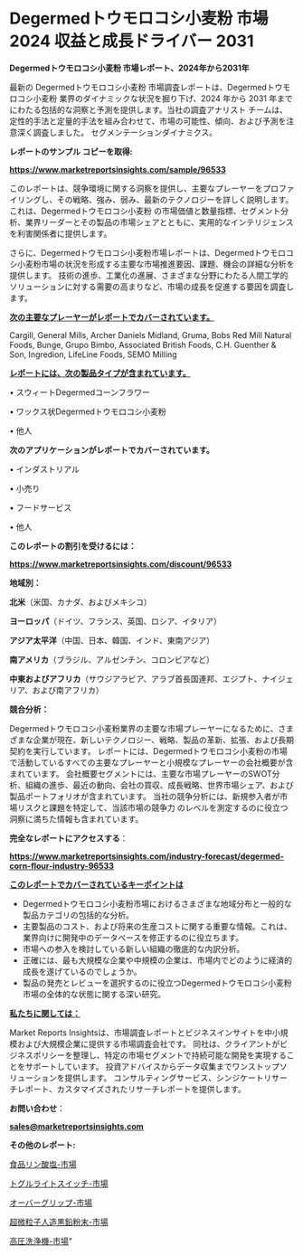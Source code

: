 # Degermedトウモロコシ小麦粉 市場 2024 収益と成長ドライバー 2031

<strong>Degermedトウモロコシ小麦粉 市場レポート、2024年から2031年</strong>

最新の Degermedトウモロコシ小麦粉 市場調査レポートは、Degermedトウモロコシ小麦粉 業界のダイナミックな状況を掘り下げ、2024 年から 2031 年までにわたる包括的な洞察と予測を提供します。当社の調査アナリスト チームは、定性的手法と定量的手法を組み合わせて、市場の可能性、傾向、および予測を注意深く調査しました。 セグメンテーションダイナミクス。



<strong>レポートのサンプル コピーを取得:</strong> <a href=https://www.marketreportsinsights.com/sample/96533>

<strong><u>https://www.marketreportsinsights.com/sample/96533</u></strong></a>

このレポートは、競争環境に関する洞察を提供し、主要なプレーヤーをプロファイリングし、その戦略、強み、弱み、最新のテクノロジーを詳しく説明します。 これは、Degermedトウモロコシ小麦粉 の市場価値と数量指標、セグメント分析、業界リーダーとその製品の市場シェアとともに、実用的なインテリジェンスを利害関係者に提供します。

さらに、Degermedトウモロコシ小麦粉市場レポートは、Degermedトウモロコシ小麦粉市場の状況を形成する主要な市場推進要因、課題、機会の詳細な分析を提供します。 技術の進歩、工業化の進展、さまざまな分野にわたる人間工学的ソリューションに対する需要の高まりなど、市場の成長を促進する要因を調査します。



<strong><u>次の主要なプレーヤーがレポートでカバーされています。</u></strong>

Cargill, General Mills, Archer Daniels Midland, Gruma, Bobs Red Mill Natural Foods, Bunge, Grupo Bimbo, Associated British Foods, C.H. Guenther & Son, Ingredion, LifeLine Foods, SEMO Milling



<strong><u><b>レポートには、次の製品タイプが含まれています。</b></u></strong>

• スウィートDegermedコーンフラワー

• ワックス状Degermedトウモロコシ小麦粉

• 他人



<strong><b>次のアプリケーションがレポートでカバーされています。</b></strong>

• インダストリアル

• 小売り

• フードサービス

• 他人



<strong><b>このレポートの割引を受けるには：</b></strong><a href=https://www.marketreportsinsights.com/discount/96533>

<strong><u>https://www.marketreportsinsights.com/discount/96533</u></strong></a>



<strong>地域別：</strong>



<strong>北米</strong>（米国、カナダ、およびメキシコ）



<strong>ヨーロッパ</strong>（ドイツ、フランス、英国、ロシア、イタリア）



<strong>アジア太平洋</strong>（中国、日本、韓国、インド、東南アジア）



<strong>南アメリカ</strong>（ブラジル、アルゼンチン、コロンビアなど）



<strong>中東およびアフリカ</strong>（サウジアラビア、アラブ首長国連邦、エジプト、ナイジェリア、および南アフリカ）



<strong>競合分析：</strong>

Degermedトウモロコシ小麦粉業界の主要な市場プレーヤーになるために、さまざまな企業が現在、新しいテクノロジー、戦略、製品の革新、拡張、および長期契約を実行しています。 レポートには、Degermedトウモロコシ小麦粉の市場で活動しているすべての主要なプレーヤーと小規模なプレーヤーの会社概要が含まれています。 会社概要セグメントには、主要な市場プレーヤーのSWOT分析、組織の進歩、最近の動向、会社の買収、成長戦略、世界市場シェア、および製品ポートフォリオが含まれています。 当社の競争分析には、新規参入者が市場リスクと課題を特定して、当該市場の競争力 のレベルを測定するのに役立つ洞察に満ちた情報も含まれています。



<strong>完全なレポートにアクセスする</strong>：

<a href=https://www.marketreportsinsights.com/industry-forecast/degermed-corn-flour-industry-96533>

<strong><u>https://www.marketreportsinsights.com/industry-forecast/degermed-corn-flour-industry-96533</u></strong></a>



<strong><u><b>このレポートでカバーされているキーポイントは</b></u></strong>
<ul>
  <li>Degermedトウモロコシ小麦粉市場におけるさまざまな地域分布と一般的な製品カテゴリの包括的な分析。</li>
  <li>主要製品のコスト、および将来の生産コストに関する重要な情報。これは、業界向けに開発中のデータベースを修正するのに役立ちます。</li>
  <li>市場への参入を検討している新しい組織の徹底的な内訳分析。</li>
  <li>正確には、最も大規模な企業や中規模の企業は、市場内でどのように経済的成長を遂げているのでしょうか。</li>
  <li>製品の発売とレビューを選択するのに役立つDegermedトウモロコシ小麦粉市場の全体的な状態に関する深い研究。</li>
</ul>


<strong><u><b>私たちに関しては：</b></u></strong>

Market Reports Insightsは、市場調査レポートとビジネスインサイトを中小規模および大規模企業に提供する市場調査会社です。 同社は、クライアントがビジネスポリシーを整理し、特定の市場セグメントで持続可能な開発を実現することをサポートしています。 投資アドバイスからデータ収集までワンストップソリューションを提供します。 コンサルティングサービス、シンジケートリサーチレポート、カスタマイズされたリサーチレポートを提供します。



<strong><b>お問い合わせ</b></strong>：

<a href=mailto:sales@marketreportsinsights.com>

<strong><u>sales@marketreportsinsights.com</u></strong></a>



<strong>その他のレポート:</strong>

<a href=https://www.linkedin.com/pulse/食品リン酸塩-市場-2023-収益と成長ドライバー-2030-data-dive-discoveries-24-analysis-b9iwf/>食品リン酸塩-市場</a>

<a href=https://www.linkedin.com/pulse/トグルライトスイッチ-市場-2023-競争分析と事業成長-2030-iig8f/>トグルライトスイッチ-市場</a>

<a href=https://www.linkedin.com/pulse/オーバーグリップ-市場-2023-swot-分析と成長率-2030-6njgf/>オーバーグリップ-市場</a>

<a href=https://www.linkedin.com/pulse/超微粒子人造黒鉛粉末-市場-2030-年までの需要に焦点を当てた-2023-年調査レポート-pr-news-hub-ckgnf/>超微粒子人造黒鉛粉末-市場</a>

<a href=https://www.linkedin.com/pulse/高圧洗浄機-市場-2023-収益と成長ドライバー-2030-pr-news-hub-23jrf/>高圧洗浄機-市場</a>"
